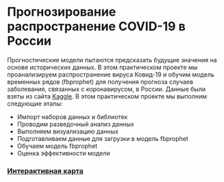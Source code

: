 # Прогнозирование распространение COVID-19 в России

Прогностические модели пытаются предсказать будущие значения на основе исторических данных. В этом практическом проекте мы проанализируем распространение вируса Ковид-19 и обучим модель временных рядов (fbprophet) для получения прогноза случаев заболевания, связанных с коронавирусом, в России. Данные были взяты из сайта [Kaggle](https://www.kaggle.com/kapral42/covid19-russia-regions-cases/version/117). В этом практическом проекте мы выполним следующие этапы:
* Импорт наборов данных и библиотек
* Проводим разведочный анализ данных
* Выполняем визуализацию данных
* Подготавливаем данные для загрузки в модель fbprophet
* Обучаем модель fbprophet
* Оценка эффективности модели

### [Интерактивная карта](https://htmlpreview.github.io/?https://github.com/01zhas/Covid-19-Cases-Forecasting/blob/master/map.html)
